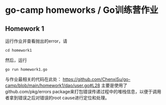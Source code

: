 # go-camp homeworks / Go训练营作业

## Homework 1
运行作业并查看抛出的error，请
```
cd homework1
```
然后，运行
```
go run homework1.go
```

与作业最相关的代码在此处：
https://github.com/ChenxiSu/go-camp/blob/main/homework1/dao/user.go#L28
主要是使用了github.com/pkg/errors package来打包错误传递过程中的堆栈信息，以便于调用者拿到错误之后对错误的root cause进行定位和处理。
